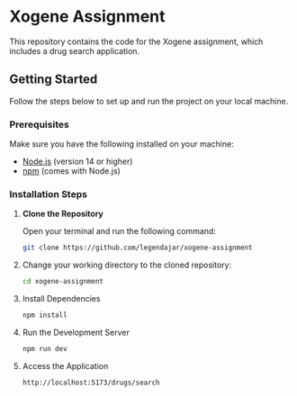 # Xogene Assignment

This repository contains the code for the Xogene assignment, which includes a drug search application.

## Getting Started

Follow the steps below to set up and run the project on your local machine.

### Prerequisites

Make sure you have the following installed on your machine:

- [Node.js](https://nodejs.org/) (version 14 or higher)
- [npm](https://www.npmjs.com/) (comes with Node.js)

### Installation Steps

1. **Clone the Repository**

   Open your terminal and run the following command:

   ```bash
   git clone https://github.com/legendajar/xogene-assignment

2. Change your working directory to the cloned repository:

    ```bash
    cd xogene-assignment

3. Install Dependencies

    ```bash
    npm install

4. Run the Development Server
    ```bash
    npm run dev


5. Access the Application
    ```bash
    http://localhost:5173/drugs/search
